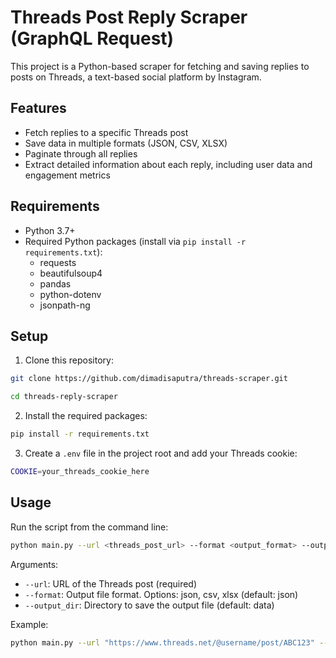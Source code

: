 
# Threads Post Reply Scraper (GraphQL Request)

This project is a Python-based scraper for fetching and saving replies to posts on Threads, a text-based social platform by Instagram.

## Features

- Fetch replies to a specific Threads post
- Save data in multiple formats (JSON, CSV, XLSX)
- Paginate through all replies
- Extract detailed information about each reply, including user data and engagement metrics

## Requirements

- Python 3.7+
- Required Python packages (install via `pip install -r requirements.txt`):
  - requests
  - beautifulsoup4
  - pandas
  - python-dotenv
  - jsonpath-ng

## Setup

1. Clone this repository:
```sh
git clone https://github.com/dimadisaputra/threads-scraper.git
```
```sh
cd threads-reply-scraper
```
2. Install the required packages:
```sh
pip install -r requirements.txt
```
3. Create a `.env` file in the project root and add your Threads cookie:
```sh
COOKIE=your_threads_cookie_here
```

## Usage

Run the script from the command line:
```sh
python main.py --url <threads_post_url> --format <output_format> --output_dir <output_directory>
```

Arguments:
- `--url`: URL of the Threads post (required)
- `--format`: Output file format. Options: json, csv, xlsx (default: json)
- `--output_dir`: Directory to save the output file (default: data)

Example:
```sh
python main.py --url "https://www.threads.net/@username/post/ABC123" --format csv --output_dir output
```
